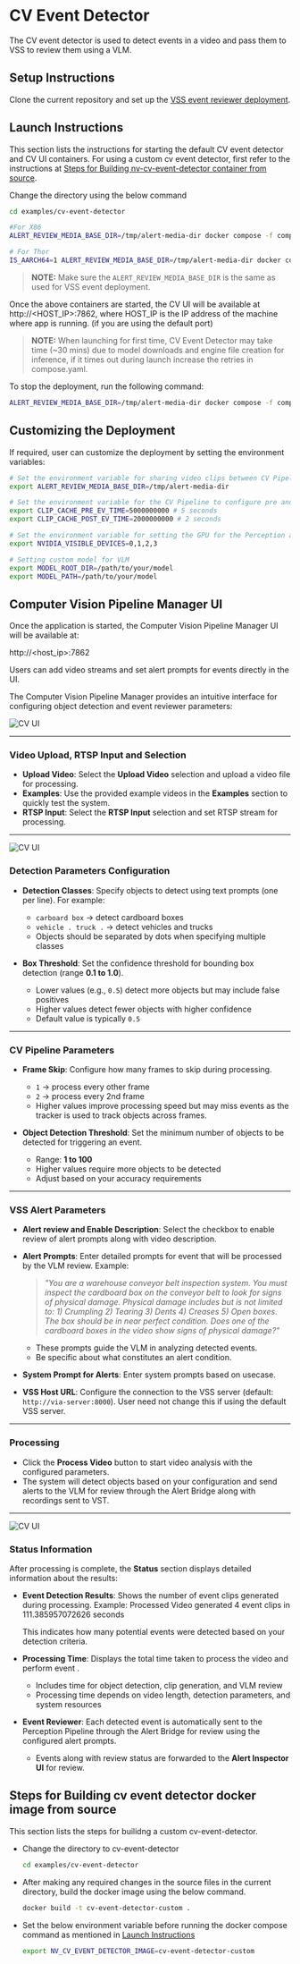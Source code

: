 # CV Event Detector

The CV event detector is used to detect events in a video and pass them to VSS to review them
using a VLM.

## Setup Instructions

Clone the current repository and set up the [VSS event reviewer deployment](../../deploy/docker/event_reviewer).

## Launch Instructions

This section lists the instructions for starting the default CV event detector and CV UI containers. For using a custom cv event detector, first refer to the instructions at [Steps for Building nv-cv-event-detector container from source](#steps-for-building-cv-event-detector-docker-image-from-source).

Change the directory using the below command
```sh
cd examples/cv-event-detector
```

```sh
#For X86
ALERT_REVIEW_MEDIA_BASE_DIR=/tmp/alert-media-dir docker compose -f compose.yaml up -d

# For Thor
IS_AARCH64=1 ALERT_REVIEW_MEDIA_BASE_DIR=/tmp/alert-media-dir docker compose -f compose.yaml up -d
```

> **NOTE:** Make sure the `ALERT_REVIEW_MEDIA_BASE_DIR` is the same as used for VSS event  deployment.

Once the above containers are started, the CV UI will be available at http://<HOST_IP>:7862, where HOST_IP is the IP address of the machine where app is running. (if you are using the default port)

> **NOTE:** When launching for first time, CV Event Detector may take time (~30 mins) due to model downloads and engine file creation for inference, if it times out during launch increase the retries in compose.yaml.


To stop the deployment, run the following command:
```sh
ALERT_REVIEW_MEDIA_BASE_DIR=/tmp/alert-media-dir docker compose -f compose.yaml down
```

## Customizing the Deployment
If required, user can customize the deployment by setting the environment variables:
```sh
# Set the environment variable for sharing video clips between CV Pipeline and VSS Event Reviewer
export ALERT_REVIEW_MEDIA_BASE_DIR=/tmp/alert-media-dir

# Set the environment variable for the CV Pipeline to configure pre and post event clip generation time
export CLIP_CACHE_PRE_EV_TIME=5000000000 # 5 seconds
export CLIP_CACHE_POST_EV_TIME=2000000000 # 2 seconds

# Set the environment variable for setting the GPU for the Perception and Computer Vision Pipeline
export NVIDIA_VISIBLE_DEVICES=0,1,2,3

# Setting custom model for VLM
export MODEL_ROOT_DIR=/path/to/your/model
export MODEL_PATH=/path/to/your/model
```

## Computer Vision Pipeline Manager UI

Once the application is started, the Computer Vision Pipeline Manager UI will be available at:

http://<host_ip>:7862

Users can add video streams and set alert prompts for events directly in the UI.

The Computer Vision Pipeline Manager provides an intuitive interface for configuring object detection and event reviewer parameters:

![CV UI](images/cv_ui_1.png)

---

### Video Upload, RTSP Input and Selection

- **Upload Video**: Select the **Upload Video** selection and upload a video file for processing.
- **Examples**: Use the provided example videos in the **Examples** section to quickly test the system.
- **RTSP Input**: Select the **RTSP Input** selection and set RTSP stream for processing.

---

![CV UI](images/cv_ui_3.png)

### Detection Parameters Configuration

- **Detection Classes**: Specify objects to detect using text prompts (one per line). For example:
  - `carboard box` → detect cardboard boxes
  - `vehicle . truck .` → detect vehicles and trucks
  - Objects should be separated by dots when specifying multiple classes

- **Box Threshold**: Set the confidence threshold for bounding box detection (range **0.1 to 1.0**).
  - Lower values (e.g., `0.5`) detect more objects but may include false positives
  - Higher values detect fewer objects with higher confidence
  - Default value is typically `0.5`

---

### CV Pipeline Parameters

- **Frame Skip**: Configure how many frames to skip during processing.
  - `1` → process every other frame
  - `2` → process every 2nd frame
  - Higher values improve processing speed but may miss events as the tracker is used to track objects across frames.

- **Object Detection Threshold**: Set the minimum number of objects to be detected for triggering an event.
  - Range: **1 to 100**
  - Higher values require more objects to be detected
  - Adjust based on your accuracy requirements

---

### VSS Alert Parameters

- **Alert review and Enable Description**: Select the checkbox to enable review of alert prompts along with video description.
- **Alert Prompts**: Enter detailed prompts for event that will be processed by the VLM review.
  Example:

  > *"You are a warehouse conveyor belt inspection system. You must inspect the cardboard box on the conveyor belt to look for signs of physical damage. Physical damage includes but is not limited to: 1) Crumpling 2) Tearing 3) Dents 4) Creases 5) Open boxes. The box should be in near perfect condition. Does one of the cardboard boxes in the video show signs of physical damage?"*

  - These prompts guide the VLM in analyzing detected events.
  - Be specific about what constitutes an alert condition.

- **System Prompt for Alerts**: Enter system prompts based on usecase.
- **VSS Host URL**: Configure the connection to the VSS server (default: `http://via-server:8000`).
  User need not change this if using the default VSS server.


---

### Processing

- Click the **Process Video** button to start video analysis with the configured parameters.
- The system will detect objects based on your configuration and send alerts to the VLM for review through the Alert Bridge along with recordings sent to VST.

---

![CV UI](images/cv_ui_2.png)
### Status Information

After processing is complete, the **Status** section displays detailed information about the results:

- **Event Detection Results**: Shows the number of event clips generated during processing.
  Example:
  Processed Video generated 4 event clips in 111.385957072626 seconds

  This indicates how many potential events were detected based on your detection criteria.

- **Processing Time**: Displays the total time taken to process the video and perform event .
  - Includes time for object detection, clip generation, and VLM review
  - Processing time depends on video length, detection parameters, and system resources

- **Event Reviewer**: Each detected event is automatically sent to the Perception Pipeline through the Alert Bridge for review using the configured alert prompts.
  - Events along with review status are forwarded to the **Alert Inspector UI** for review.



## Steps for Building cv event detector docker image from source

This section lists the steps for builidng a custom cv-event-detector.
*  Change the directory to cv-event-detector
    ```sh
    cd examples/cv-event-detector
    ```
*  After making any required changes in the source files in the current directory, build the docker image using the below command.
    ```sh
    docker build -t cv-event-detector-custom .
    ```
*  Set the below environment variable before running the docker compose command as mentioned in [Launch Instructions](#launch-instructions)
    ```sh
    export NV_CV_EVENT_DETECTOR_IMAGE=cv-event-detector-custom
    ```



